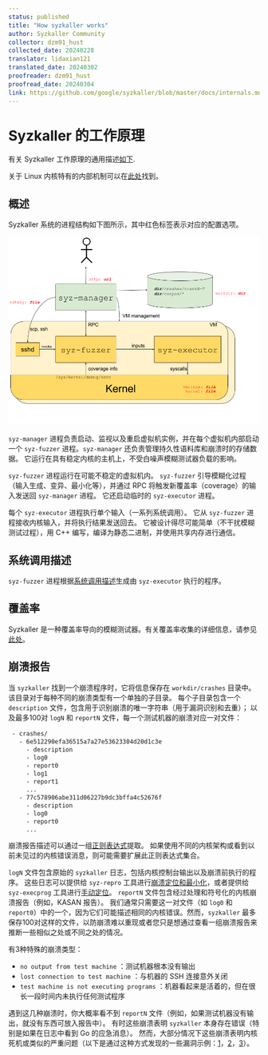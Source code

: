 ```yaml
---
status: published
title: "How syzkaller works"
author: Syzkaller Community
collector: dzm91_hust
collected_date: 20240228
translator: lidaxian121
translated_date: 20240302
proofreader: dzm91_hust
proofread_date: 20240304
link: https://github.com/google/syzkaller/blob/master/docs/internals.md
---
```


# Syzkaller 的工作原理

有关 Syzkaller 工作原理的通用描述[如下](internals.md#概述).

关于 Linux 内核特有的内部机制可以在[此处](linux/internals.md)找到。

## 概述

Syzkaller 系统的进程结构如下图所示，其中红色标签表示对应的配置选项。

![Process structure for syzkaller](process_structure.png?raw=true)

`syz-manager` 进程负责启动、监视以及重启虚拟机实例，并在每个虚拟机内部启动一个 `syz-fuzzer` 进程。`syz-manager` 还负责管理持久性语料库和崩溃时的存储数据。
它运行在具有稳定内核的主机上，不受白噪声模糊测试器负载的影响。

`syz-fuzzer` 进程运行在可能不稳定的虚拟机内。
`syz-fuzzer` 引导模糊化过程（输入生成、变异、最小化等），并通过 RPC 将触发新覆盖率（coverage）的输入发送回 `syz-manager` 进程。
它还启动临时的 `syz-executor` 进程。

每个 `syz-executor` 进程执行单个输入（一系列系统调用）。
它从 `syz-fuzzer` 进程接收内核输入，并将执行结果发送回去。
它被设计得尽可能简单（不干扰模糊测试过程），用 C++ 编写，编译为静态二进制，并使用共享内存进行通信。

## 系统调用描述

`syz-fuzzer` 进程根据[系统调用描述](syscall_descriptions.md)生成由 `syz-executor` 执行的程序。

## 覆盖率

Syzkaller 是一种覆盖率导向的模糊测试器。有关覆盖率收集的详细信息，请参见[此处](coverage.md)。

## 崩溃报告

当 `syzkaller` 找到一个崩溃程序时，它将信息保存在 `workdir/crashes` 目录中。
该目录对于每种不同的崩溃类型有一个单独的子目录。
每个子目录包含一个 `description` 文件，包含用于识别崩溃的唯一字符串（用于漏洞识别和去重）；
以及最多100对 `logN` 和 `reportN` 文件，每一个测试机器的崩溃对应一对文件：
```
 - crashes/
   - 6e512290efa36515a7a27e53623304d20d1c3e
     - description
     - log0
     - report0
     - log1
     - report1
     ...
   - 77c578906abe311d06227b9dc3bffa4c52676f
     - description
     - log0
     - report0
     ...
```

崩溃报告描述可以通过一组[正则表达式](/pkg/report/)提取。
如果使用不同的内核架构或看到以前未见过的内核错误消息，则可能需要扩展此正则表达式集合。

`logN` 文件包含原始的 `syzkaller` 日志，包括内核控制台输出以及崩溃前执行的程序。
这些日志可以提供给 `syz-repro` 工具进行[崩溃定位和最小化](reproducing_crashes.md)，或者提供给 `syz-execprog` 工具进行[手动定位](executing_syzkaller_programs.md)。
`reportN` 文件包含经过处理和符号化的内核崩溃报告（例如，KASAN 报告）。
我们通常只需要这一对文件（如 `log0` 和 `report0`）中的一个，因为它们可能描述相同的内核错误。然而，`syzkaller` 最多保存100对这样的文件，以防崩溃难以重现或者您只是想通过查看一组崩溃报告来推断一些相似之处或不同之处的情况。

有3种特殊的崩溃类型：
- `no output from test machine` ：测试机器根本没有输出
- `lost connection to test machine` ：与机器的 SSH 连接意外关闭
- `test machine is not executing programs` ：机器看起来是活着的，但在很长一段时间内未执行任何测试程序

遇到这几种崩溃时，你大概率看不到 `reportN` 文件（例如，如果测试机器没有输出，就没有东西可放入报告中）。
有时这些崩溃表明 `syzkaller` 本身存在错误（特别是如果在日志中看到 Go 的应急消息）。
然而，大部分情况下这些崩溃表明内核死机或类似的严重问题（以下是通过这种方式发现的一些漏洞示例：[1](https://groups.google.com/d/msg/syzkaller/zfuHHRXL7Zg/Tc5rK8bdCAAJ)，[2](https://groups.google.com/d/msg/syzkaller/kY_ml6TCm9A/wDd5fYFXBQAJ)，[3](https://groups.google.com/d/msg/syzkaller/OM7CXieBCoY/etzvFPX3AQAJ)）。

